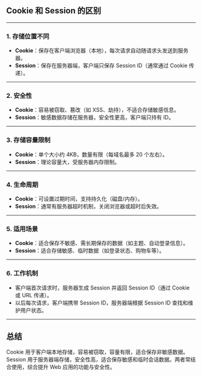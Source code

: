 ## Cookie 和 Session 的区别

---

### 1. 存储位置不同

- **Cookie**：保存在客户端浏览器（本地），每次请求自动随请求头发送到服务器。
- **Session**：保存在服务器端，客户端只保存 Session ID（通常通过 Cookie 传递）。

---

### 2. 安全性

- **Cookie**：容易被窃取、篡改（如 XSS、劫持），不适合存储敏感信息。
- **Session**：敏感数据存储在服务器，安全性更高，客户端只持有 ID。

---

### 3. 存储容量限制

- **Cookie**：单个大小约 4KB，数量有限（每域名最多 20 个左右）。
- **Session**：理论容量大，受服务器内存限制。

---

### 4. 生命周期

- **Cookie**：可设置过期时间，支持持久化（磁盘/内存）。
- **Session**：通常有服务器超时机制，关闭浏览器或超时后失效。

---

### 5. 适用场景

- **Cookie**：适合保存不敏感、需长期保存的数据（如主题、自动登录信息）。
- **Session**：适合存储敏感、临时数据（如登录状态、购物车等）。

---

### 6. 工作机制

- 客户端首次请求时，服务器生成 Session 并返回 Session ID（通过 Cookie 或 URL 传递）。
- 以后每次请求，客户端携带 Session ID，服务器端根据 Session ID 查找和维护用户状态。

---

## 总结

Cookie 用于客户端本地存储，容易被窃取，容量有限，适合保存非敏感数据。  
Session 用于服务器端存储，安全性高，适合保存敏感和临时会话数据。两者常结合使用，综合提升 Web 应用的功能与安全性。